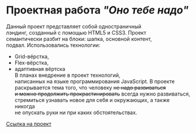 # Проектная работа **_"Оно тебе надо"_**

  Данный проект представляет собой одностраничный  
лэндинг, созданный с помощью HTML5 и CSS3. Проект  
семантически разбит на блоки: шапка, основной контент,  
подвал. Использовались технологии: 
  * Grid-вёрстка,
  * Flex-вёрстка,  
  * адаптивная вёртска  
В планах внедрение в проект технологий,  
написанных на языке программирования JavaScript. В проекте  
раскрывается тема того, что человеку ~~не надо развиваться  
и можно продолжить прокрастинировать~~ всегда нужно развиваться,  
стремиться узнавать новое для себя и окружающих, а также никогда  
не опускать руки ни при каких обстоятельствах.

[Ссылка на проект](https://proggi28.github.io/Ono-tebe-nado/ "Ссылка на проект")
